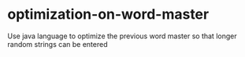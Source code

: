 # optimization-on-word-master
Use java language to optimize the previous word master so that longer random strings can be entered
